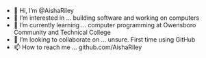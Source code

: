 - 👋 Hi, I’m @AishaRiley
- 👀 I’m interested in ... building software and working on computers
- 🌱 I’m currently learning ... computer programming at Owensboro Community and Technical College
- 💞️ I’m looking to collaborate on ... unsure.  First time using GitHub
- 📫 How to reach me ... github.com/AishaRiley

<!---
AishaRiley/AishaRiley is a ✨ special ✨ repository because its `README.md` (this file) appears on your GitHub profile.
You can click the Preview link to take a look at your changes.
--->
